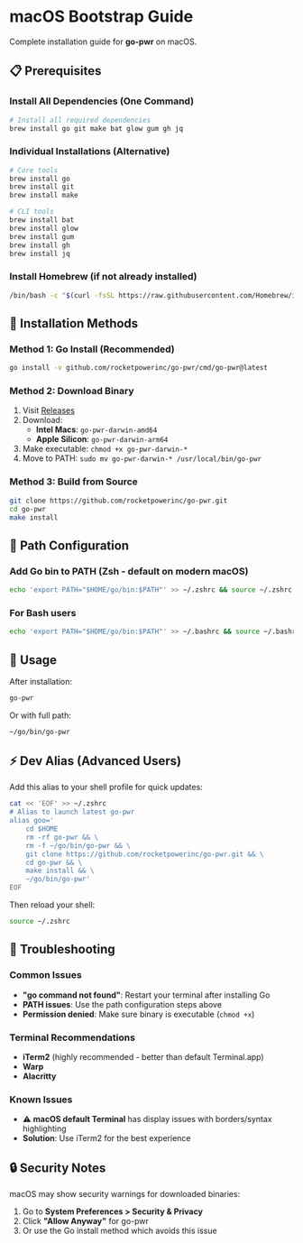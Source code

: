 # macOS Bootstrap Guide

Complete installation guide for **go-pwr** on macOS.

## 📋 Prerequisites

### Install All Dependencies (One Command)
```bash
# Install all required dependencies
brew install go git make bat glow gum gh jq
```

### Individual Installations (Alternative)
```bash
# Core tools
brew install go
brew install git
brew install make

# CLI tools  
brew install bat
brew install glow
brew install gum
brew install gh
brew install jq
```

### Install Homebrew (if not already installed)
```bash
/bin/bash -c "$(curl -fsSL https://raw.githubusercontent.com/Homebrew/install/HEAD/install.sh)"
```

## 🚀 Installation Methods

### Method 1: Go Install (Recommended)
```bash
go install -v github.com/rocketpowerinc/go-pwr/cmd/go-pwr@latest
```

### Method 2: Download Binary
1. Visit [Releases](https://github.com/rocketpowerinc/go-pwr/releases/latest)
2. Download:
   - **Intel Macs**: `go-pwr-darwin-amd64`
   - **Apple Silicon**: `go-pwr-darwin-arm64`
3. Make executable: `chmod +x go-pwr-darwin-*`
4. Move to PATH: `sudo mv go-pwr-darwin-* /usr/local/bin/go-pwr`

### Method 3: Build from Source
```bash
git clone https://github.com/rocketpowerinc/go-pwr.git
cd go-pwr
make install
```

## 🔧 Path Configuration

### Add Go bin to PATH (Zsh - default on modern macOS)
```bash
echo 'export PATH="$HOME/go/bin:$PATH"' >> ~/.zshrc && source ~/.zshrc
```

### For Bash users
```bash
echo 'export PATH="$HOME/go/bin:$PATH"' >> ~/.bashrc && source ~/.bashrc
```

## 🚀 Usage

After installation:
```bash
go-pwr
```

Or with full path:
```bash
~/go/bin/go-pwr
```

## ⚡ Dev Alias (Advanced Users)

Add this alias to your shell profile for quick updates:

```bash
cat << 'EOF' >> ~/.zshrc
# Alias to launch latest go-pwr
alias goo='
    cd $HOME
    rm -rf go-pwr && \
    rm -f ~/go/bin/go-pwr && \
    git clone https://github.com/rocketpowerinc/go-pwr.git && \
    cd go-pwr && \
    make install && \
    ~/go/bin/go-pwr'
EOF
```

Then reload your shell:
```bash
source ~/.zshrc
```

## 🐞 Troubleshooting

### Common Issues
- **"go command not found"**: Restart your terminal after installing Go
- **PATH issues**: Use the path configuration steps above
- **Permission denied**: Make sure binary is executable (`chmod +x`)

### Terminal Recommendations
- **iTerm2** (highly recommended - better than default Terminal.app)
- **Warp**
- **Alacritty**

### Known Issues
- ⚠️ **macOS default Terminal** has display issues with borders/syntax highlighting
- **Solution**: Use iTerm2 for the best experience

## 🔒 Security Notes

macOS may show security warnings for downloaded binaries:
1. Go to **System Preferences > Security & Privacy**
2. Click **"Allow Anyway"** for go-pwr
3. Or use the Go install method which avoids this issue
